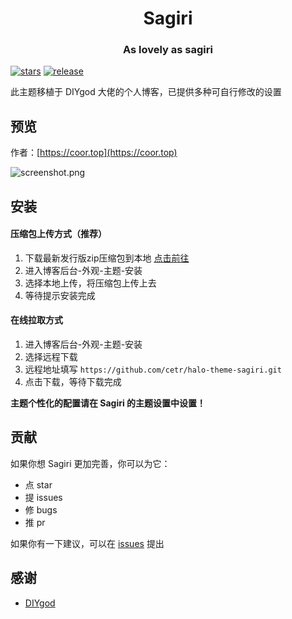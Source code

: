 <h1 align="center">Sagiri</h1>
<h3 align="center">As lovely as sagiri</h3>
    
[![stars](https://flat.badgen.net/github/stars/cetr/halo-theme-sagiri)](https://github.com/cetr/halo-theme-sagiri)
[![release](https://img.shields.io/github/v/release/cetr/halo-theme-sagiri.svg?style=flat-square)](https://github.com/cetr/halo-theme-sagiri)

此主题移植于 DIYgod 大佬的个人博客，已提供多种可自行修改的设置

## 预览

作者：[https://coor.top](https://coor.top)

![screenshot.png](https://cdn.jsdelivr.net/gh/cetr/halo-theme-sagiri@latest/screenshot.png)

## 安装

#### 压缩包上传方式（推荐）

1. 下载最新发行版zip压缩包到本地 [点击前往](https://github.com/cetr/halo-theme-sagiri/releases)
2. 进入博客后台-外观-主题-安装
3. 选择本地上传，将压缩包上传上去
4. 等待提示安装完成

#### 在线拉取方式

1. 进入博客后台-外观-主题-安装
2. 选择远程下载
3. 远程地址填写 `https://github.com/cetr/halo-theme-sagiri.git`
5. 点击下载，等待下载完成

**主题个性化的配置请在 Sagiri 的主题设置中设置！**

## 贡献

如果你想 Sagiri 更加完善，你可以为它：

- 点 star
- 提 issues
- 修 bugs
- 推 pr

如果你有一下建议，可以在 [issues](https://github.com/cetr/halo-theme-sagiri/issues) 提出

## 感谢

- [DIYgod](https://diygod.me)
